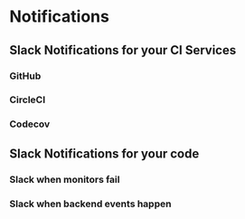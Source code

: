 
# Notifications

## Slack Notifications for your CI Services

### GitHub

### CircleCI

### Codecov

## Slack Notifications for your code

### Slack when monitors fail

### Slack when backend events happen
